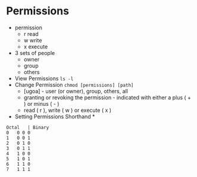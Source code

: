 # Permissions
* permission
    * r read 
    * w write 
    * x execute 
* 3 sets of people
    * owner
    * group 
    * others 
* View Permissions  `ls -l `
* Change Permission `chmod [permissions] [path]`  
    * [ugoa] - user (or owner), group, others, all
    *  granting or revoking the permission - indicated with either a plus ( + ) or minus ( - )
    * read ( r ), write ( w ) or execute ( x )
* Setting Permissions Shorthand
    * 

```table
Octal	| Binary
0	0 0 0
1	0 0 1
2	0 1 0
3	0 1 1
4	1 0 0
5	1 0 1
6	1 1 0
7	1 1 1
```